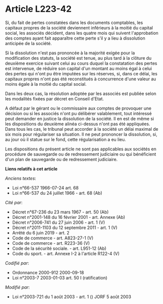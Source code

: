 # Article L223-42

Si, du fait de pertes constatées dans les documents comptables, les capitaux propres de la société deviennent inférieurs à la
moitié du capital social, les associés décident, dans les quatre mois qui suivent l'approbation des comptes ayant fait
apparaître cette perte s'il y a lieu à dissolution anticipée de la société.

Si la dissolution n'est pas prononcée à la majorité exigée pour la modification des statuts, la société est tenue, au plus
tard à la clôture du deuxième exercice suivant celui au cours duquel la constatation des pertes est intervenue, de réduire
son capital d'un montant au moins égal à celui des pertes qui n'ont pu être imputées sur les réserves, si, dans ce délai, les
capitaux propres n'ont pas été reconstitués à concurrence d'une valeur au moins égale à la moitié du capital social.

Dans les deux cas, la résolution adoptée par les associés est publiée selon les modalités fixées par décret en Conseil
d'Etat.

A défaut par le gérant ou le commissaire aux comptes de provoquer une décision ou si les associés n'ont pu délibérer
valablement, tout intéressé peut demander en justice la dissolution de la société. Il en est de même si les dispositions du
deuxième alinéa ci-dessus n'ont pas été appliquées. Dans tous les cas, le tribunal peut accorder à la société un délai
maximal de six mois pour régulariser sa situation. Il ne peut prononcer la dissolution, si, au jour où il statue sur le fond,
cette régularisation a eu lieu.

Les dispositions du présent article ne sont pas applicables aux sociétés en procédure de sauvegarde ou de redressement
judiciaire ou qui bénéficient d'un plan de sauvegarde ou de redressement judiciaire.

**Liens relatifs à cet article**

_Anciens textes_:

  - Loi n°66-537 1966-07-24 art. 68
  - Loi n°66-537 du 24 juillet 1966 - art. 68 (Ab)

_Cité par_:

  - Décret n°67-236 du 23 mars 1967 - art. 50 (Ab)
  - Décret n°2001-148 du 16 février 2001 - art. Annexe (Ab)
  - Décret n°2006-741 du 27 juin 2006 - art. 1 (V)
  - Décret n°2011-1103 du 12 septembre 2011 - art. 1 (V)
  - Arrêté du 6 juin 2019 - art. 2
  - Code de commerce - art. A823-27-1 (V)
  - Code de commerce - art. R223-36 (V)
  - Code de la sécurité sociale. - art. L951-12 (Ab)
  - Code du sport. - art. Annexe I-2 à l'article R122-4 (V)

_Codifié par_:

  - Ordonnance 2000-912 2000-09-18
  - Loi n°2003-7 2003-01-03 art. 50 I (ratification)

_Modifié par_:

  - Loi n°2003-721 du 1 août 2003 - art. 1 () JORF 5 août 2003
